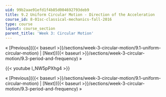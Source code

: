 ```yaml
---
uid: 99b2aae91efd1f4b85d004692793deb9
title: 9.2 Uniform Circular Motion - Direction of the Acceleration
course_id: 8-01sc-classical-mechanics-fall-2016
type: course
layout: course_section
parent_title: 'Week 3: Circular Motion'
---
```


« [Previous]({{< baseurl >}}/sections/week-3-circular-motion/9.1-uniform-circular-motion) | [Next]({{< baseurl >}}/sections/week-3-circular-motion/9.3-period-and-frequency) »

{{< youtube l_NW5pPXhg4 >}}

« [Previous]({{< baseurl >}}/sections/week-3-circular-motion/9.1-uniform-circular-motion) | [Next]({{< baseurl >}}/sections/week-3-circular-motion/9.3-period-and-frequency) »